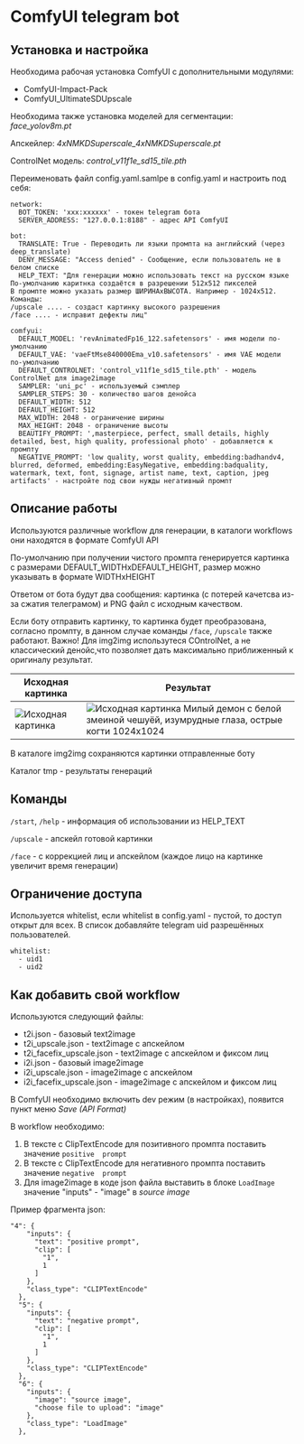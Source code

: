# ComfyUI telegram bot

## Установка и настройка

Необходима рабочая установка ComfyUI с дополнительными модулями:

- ComfyUI-Impact-Pack
- ComfyUI_UltimateSDUpscale

Необходима также установка моделей для сегментации: *face_yolov8m.pt*

Апскейлер: *4xNMKDSuperscale_4xNMKDSuperscale.pt*

ControlNet модель: *control_v11f1e_sd15_tile.pth*

Переименовать файл config.yaml.samlpe в config.yaml и настроить под себя:
```
network:
  BOT_TOKEN: 'xxx:xxxxxx' - токен telegram бота
  SERVER_ADDRESS: "127.0.0.1:8188" - адрес API ComfyUI

bot:
  TRANSLATE: True - Переводить ли языки промпта на английский (через deep_translate)
  DENY_MESSAGE: "Access denied" - Сообщение, если пользователь не в белом списке
  HELP_TEXT: "Для генерации можно использовать текст на русском языке
По-умолчанию каритнка создаётся в разрешении 512x512 пикселей
В промпте можно указать размер ШИРИНАхВЫСОТА. Например - 1024x512.
Команды:
/upscale .... - создаст картинку высокого разрешения
/face .... - исправит дефекты лиц"

comfyui:
  DEFAULT_MODEL: 'revAnimatedFp16_122.safetensors' - имя модели по-умолчанию
  DEFAULT_VAE: 'vaeFtMse840000Ema_v10.safetensors' - имя VAE модели по-умолчанию
  DEFAULT_CONTROLNET: 'control_v11f1e_sd15_tile.pth' - модель ControlNet для image2image
  SAMPLER: 'uni_pc' - используемый сэмплер
  SAMPLER_STEPS: 30 - количество шагов денойса
  DEFAULT_WIDTH: 512
  DEFAULT_HEIGHT: 512
  MAX_WIDTH: 2048 - ограничение ширины     
  MAX_HEIGHT: 2048 - ограничение высоты
  BEAUTIFY_PROMPT: ',masterpiece, perfect, small details, highly detailed, best, high quality, professional photo' - добавляется к промпту
  NEGATIVE_PROMPT: 'low quality, worst quality, embedding:badhandv4, blurred, deformed, embedding:EasyNegative, embedding:badquality, watermark, text, font, signage, artist name, text, caption, jpeg artifacts' - настройте под свои нужды негативный промпт
```

## Описание работы

Используются различные workflow для генерации, в каталоги workflows они находятся в формате ComfyUI API

По-умолчанию при получении чистого промпта генерируется картинка с размерами DEFAULT_WIDTHxDEFAULT_HEIGHT, размер можно указывать в формате WIDTHxHEIGHT

Ответом от бота будут два сообщения: картинка (с потерей качетсва из-за сжатия телеграмом) и PNG файл с исходным качеством.

Если боту отправить картинку, то картинка будет преобразована, согласно промпту, в данном случае команды `/face`, `/upscale` также работают. Важно! Для img2img использутеся COntrolNet, а не классический денойс,что позволяет дать максимально приближенный к оригиналу результат.

Исходная картинка | Результат
--- | ---
![Исходная картинка](https://raw.githubusercontent.com/zlsl/comfyui_telegram_bot/main/examples/i2i_src.jpg) | ![Исходная картинка](https://raw.githubusercontent.com/zlsl/comfyui_telegram_bot/main/examples/i2i_result.jpg) Милый демон с белой змеиной чешуёй, изумрудные глаза, острые когти 1024x1024


В каталоге img2img сохраняются картинки отправленные боту

Каталог tmp - результаты генераций


## Команды

`/start`, `/help` - информация об использовании из HELP_TEXT

`/upscale` - апскейл готовой картинки

`/face` - с коррекцией лиц и апскейлом (каждое лицо на картинке увеличит время генерации)


## Ограничение доступа

Используется whitelist, если whitelist в config.yaml - пустой, то доступ открыт для всех. В список добавляйте telegram uid разрешённых пользователей.

```
whitelist:
  - uid1
  - uid2
```

## Как добавить свой workflow

Используются следующий файлы:

- t2i.json - базовый text2image
- t2i_upscale.json - text2image с апскейлом
- t2i_facefix_upscale.json - text2image с апскейлом и фиксом лиц
- i2i.json - базовый image2image
- i2i_upscale.json - image2image с апскейлом
- i2i_facefix_upscale.json - image2image с апскейлом и фиксом лиц

В ComfyUI необходимо включить dev режим (в настройках), появится пункт меню *Save (API Format)*

В workflow необходимо:

1. В тексте с ClipTextEncode для позитивного промпта поставить значение `positive  prompt`
2. В тексте с ClipTextEncode для негативного промпта поставить значение `negative  prompt`
3. Для image2image в коде json файла выставить в блоке `LoadImage` значение "inputs" - "image" в *source image*

Пример фрагмента json:

```
"4": {
    "inputs": {
      "text": "positive prompt",
      "clip": [
        "1",
        1
      ]
    },
    "class_type": "CLIPTextEncode"
  },
  "5": {
    "inputs": {
      "text": "negative prompt",
      "clip": [
        "1",
        1
      ]
    },
    "class_type": "CLIPTextEncode"
  },
  "6": {
    "inputs": {
      "image": "source image",
      "choose file to upload": "image"
    },
    "class_type": "LoadImage"
  },
```
